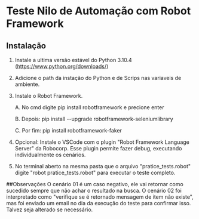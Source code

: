 # Teste Nilo de Automação com Robot Framework

## Instalação
1. Instale a ultima versão estável do Python 3.10.4 (https://www.python.org/downloads/)

3. Adicione o path da instação do Python e de Scrips nas variaveis de ambiente.

5. Instale o Robot Framework.

   A. No cmd digite pip install robotframework e precione enter
   
   B. Depois: pip install --upgrade robotframework-seleniumlibrary
   
   C. Por fim: pip install robotframework-faker
   
4. Opcional: Instale o VSCode com o plugin "Robot Framework Language Server" da Robocorp. 
   Esse plugin permite fazer debug, executando individualmente os cenários.

5. No terminal aberto na mesma pasta que o arquivo "pratice_tests.robot" digite "robot pratice_tests.robot" para executar o teste completo.



##Observações
O cenário 01 é um caso negativo, ele vai retornar como sucedido sempre que não achar o resultado na busca.
O cenário 02 foi interpretado como "verifique se é retornado mensagem de item não existe", mas foi enviado um email no dia da execução do teste para confirmar isso. Talvez seja alterado se necessário.
